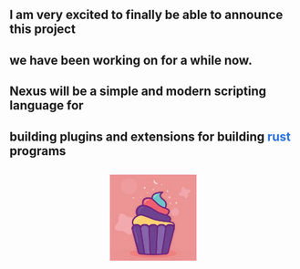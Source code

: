 ## I am very excited to finally be able to announce this project

## we have been working on for a while now.

## Nexus will be a simple and modern scripting language for

## building plugins and extensions for building <a href="https://www.rust-lang.org/" style="text-decoration: none; color: rgba(0, 86, 216, 0.842);">rust</a> programs

## 

<img
    style="display: block;
           margin-left: auto;
           margin-right: auto;
           width: 30%;"
    src="../assets/icon.png"
    alt="Our logo">
</img>
